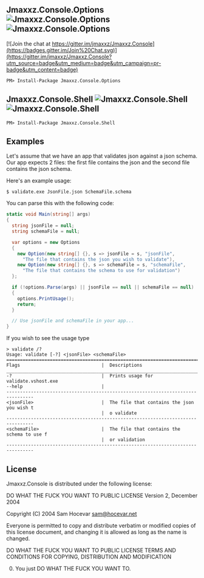 Jmaxxz.Console.Options ![Jmaxxz.Console.Options](https://img.shields.io/nuget/v/Jmaxxz.Console.Options.svg) ![Jmaxxz.Console.Options](https://img.shields.io/nuget/dt/Jmaxxz.Console.Options.svg)
-------------------------

[![Join the chat at https://gitter.im/jmaxxz/Jmaxxz.Console](https://badges.gitter.im/Join%20Chat.svg)](https://gitter.im/jmaxxz/Jmaxxz.Console?utm_source=badge&utm_medium=badge&utm_campaign=pr-badge&utm_content=badge)
```shell
PM> Install-Package Jmaxxz.Console.Options 
```

Jmaxxz.Console.Shell ![Jmaxxz.Console.Shell](https://img.shields.io/nuget/v/Jmaxxz.Console.Shell.svg) ![Jmaxxz.Console.Shell](https://img.shields.io/nuget/dt/Jmaxxz.Console.Shell.svg)
-------------------------
```shell
PM> Install-Package Jmaxxz.Console.Shell 
```

Examples
-----
Let's assume that we have an app that validates json against a json schema. Our app expects 2 files: the first file contains the json and the second file contains the json schema.

Here's an example usage:

    $ validate.exe JsonFile.json SchemaFile.schema

You can parse this with the following code:

```csharp
static void Main(string[] args)
{
  string jsonFile = null;
  string schemaFile = null;

  var options = new Options
  {
    new Option(new string[] {}, s => jsonFile = s, "jsonFile",
      "The file that contains the json you wish to validate"),
    new Option(new string[] {}, s => schemaFile = s, "schemaFile",
      "The file that contains the schema to use for validation")
  };

  if (!options.Parse(args) || jsonFile == null || schemaFile == null)
  {
    options.PrintUsage();
    return;
  }

  // Use jsonFile and schemaFile in your app...
}
```

If you wish to see the usage type

```shell
> validate /?
Usage: validate [-?] <jsonFile> <schemaFile>
================================================================================
Flags                              |  Descriptions
________________________________________________________________________________
-?                                 |  Prints usage for validate.vshost.exe
--help                             |
--------------------------------------------------------------------------------
<jsonFile>                         |  The file that contains the json you wish t
                                   |  o validate
--------------------------------------------------------------------------------
<schemaFile>                       |  The file that contains the schema to use f
                                   |  or validation
--------------------------------------------------------------------------------
```

License
-------
Jmaxxz.Console is distributed under the following license:

DO WHAT THE FUCK YOU WANT TO PUBLIC LICENSE
Version 2, December 2004
 
Copyright (C) 2004 Sam Hocevar <sam@hocevar.net>

Everyone is permitted to copy and distribute verbatim or modified
copies of this license document, and changing it is allowed as long
as the name is changed.
 
  DO WHAT THE FUCK YOU WANT TO PUBLIC LICENSE
  TERMS AND CONDITIONS FOR COPYING, DISTRIBUTION AND MODIFICATION
 
 0. You just DO WHAT THE FUCK YOU WANT TO.
